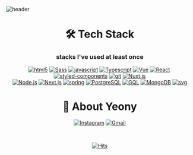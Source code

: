 
![header](https://capsule-render.vercel.app/api?&type=waving&color=timeAuto&height=200&text=It&acute;s&nbsp;Yeony&nbsp;Here!&animation=twinkling&fontSize=55&fontAlignY=40&rotate=0)
<div align="center">
 <h1>🛠 Tech Stack</h1>
  <h3>stacks I've used at least once</h3>

[![html5](https://img.shields.io/badge/html5-E34F26?style=flat-square&logo=html5&logoColor=white)](https://spec.whatwg.org/)&nbsp;[![Sass](https://img.shields.io/badge/Sass-CC6699?style=flat-square&logo=Sass&logoColor=white)](https://sass-lang.com/)&nbsp;[![javascript](https://img.shields.io/badge/Javascript-F7DF1E?style=flat-square&logo=Javascript&logoColor=white)](https://www.javascript.com/)&nbsp;[![Typescript](https://img.shields.io/badge/Typescript-3178C6?style=flat-square&logo=Typescript&logoColor=white)](https://www.javascript.com/)&nbsp;[![Vue](https://img.shields.io/badge/Vue-4FC08D?style=flat-square&logo=vue.js&logoColor=white)](https://spec.whatwg.org/)&nbsp;[![React](https://img.shields.io/badge/React-61DAFB?style=flat-square&logo=React&logoColor=white)](https://reactjs.org/)&nbsp;[![styled-components](https://img.shields.io/badge/styled--component-DB7093?style=flat-square&logo=styled-components&logoColor=white)](https://spec.whatwg.org/)&nbsp;[![git](https://img.shields.io/badge/git-F05032?style=flat-square&logo=git&logoColor=white)](https://git-scm.com/)&nbsp;[![Nuxt.js](https://img.shields.io/badge/Nuxt.js-00DC82?style=flat-square&logo=Nuxt.js&logoColor=white)](https://nuxtjs.org/)<br>
[![Node.js](https://img.shields.io/badge/Node.js-339933?style=flat-square&logo=Node.js&logoColor=white)](https://nodejs.org/ko/)&nbsp;[![Next.js](https://img.shields.io/badge/Next.js-000000?style=flat-square&logo=Next.js&logoColor=white)](https://nextjs.org/)&nbsp;[![spring](https://img.shields.io/badge/Spring-6DB33F?style=flat-square&logo=spring&logoColor=white)](https://spring.io/)&nbsp;[![PostgreSQL](https://img.shields.io/badge/postgreSQL-4169E1?style=flat-square&logo=postgresql&logoColor=white)](https://www.postgresql.org/)&nbsp;[![GQL](https://img.shields.io/badge/GraphQL-311C87?style=flat-square&logo=graphql&logoColor=white)](https://graphql.org/)&nbsp;[![MongoDB](https://img.shields.io/badge/MongoDB-47A248?style=flat-square&logo=MongoDB&logoColor=white)](https://www.mongodb.com/)&nbsp;[![svg](https://img.shields.io/badge/svg-FFB13B?style=flat-square&logo=svg&logoColor=white)](https://developer.mozilla.org/en-US/docs/Web/SVG)


<h1> 📌 About Yeony </h1>


[![Instagram](https://img.shields.io/badge/Instagram-E4405F?style=flat-square&logo=instagram&logoColor=white)](https://www.instagram.com/naa._.yeony/)&nbsp;[![Gmail](https://img.shields.io/badge/Gmail-EA4335?style=flat-square&logo=Gmail&logoColor=white)](ny.yeony.kim@google.com)

<br>

[![Hits](https://hits.seeyoufarm.com/api/count/incr/badge.svg?url=https%3A%2F%2Fgithub.com%2FYeony99&count_bg=%23249232&title_bg=%23000&icon=&icon_color=%23E7E7E7&title=hits&edge_flat=true)](https://hits.seeyoufarm.com)

</div>
